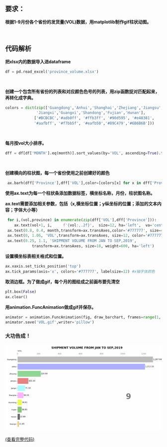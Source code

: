 ## **要求：**
**根据1-9月份各个省份的发货量(VOL)数据，用matplotlib制作gif柱状动图。**

<br>

## **代码解析**

**把xlsx内的数据导入进dataframe**
```python
df = pd.read_excel('province_volume.xlsx')
```

<br>

**创建一个包含所有省份的列表和对应颜色色号的列表，用zip函数捉对匹配起来，再转化成字典。**
```python
colors = dict(zip(['Guangdong','Anhui','Shanghai','Zhejiang','Jiangsu',
              'Jiangxi','Guangxi','Shandong','Fujian','Hunan'],
             ['#BCBCBC','#adb0ff', '#ffb3ff', '#90d595', '#e48381',
             '#aafbff', '#f7bb5f', '#eafb50','#89C479','#6B6B6B']))
```
<br>

**每月按vol大小排序。**


```python
dff = df[df['MONTH'].eq(month)].sort_values(by='VOL', ascending=True).tail(10)
```

<br>

**创建横向的柱状图，每一个省份使用之前创建好的颜色**

```python
 ax.barh(dff['Province'],dff['VOL'],color=[colors[x] for x in dff['Province']])
 ```
 
 **使用ax.text为每一个柱状条添加数据标签，横坐标名称，月份，柱状图名称。**
 
 **ax.text需要添加相关参数，包括（x,横坐标位置；y纵坐标的位置；添加的文本内容；字体大小等）**
 
```python
 for i,(vol,province) in enumerate(zip(dff['VOL'],dff['Province'])):
    ax.text(vol+1, i,     f'{vol:,.2f}',  size=12, ha='left',  va='center')
 ax.text(0.8, 0.4, month,transform=ax.transAxes,color='#777777', size=46, ha='left', weight=800)
 ax.text(0, 1.06, 'VOL',transform=ax.transAxes, size=12, color='#777777',weight=800)
 ax.text(0.25, 1.1, 'SHIPMENT VOLUME FROM JAN TO SEP,2019',
            transform=ax.transAxes, size=18, weight=600, ha='left')
```

**设置横坐标表相关格式和位置。**

```python
ax.xaxis.set_ticks_position('top')
ax.tick_params(axis='x', colors='#777777', labelsize=12) #x轴字体颜色
```
**取消边框。为了做成gif，每个月的图绘成之前画布要先清空**

```python
plt.box(False)
ax.clear()
```
**用animation.FuncAnimation做成gif并保存。**

```python
animator = animation.FuncAnimation(fig, draw_barchart, frames=range(1, 10),interval=1000)
animator.save('VOL.gif',writer='pillow')
```
### 大功告成！

![image](https://github.com/suvieu/DATA-VISUALIZATION/blob/master/MATPLOTLIB/VOLUME_VISUALIZE/1.png)

[(查看完整代码)](https://github.com/suvieu/DATA-VISUALIZATION/blob/master/MATPLOTLIB/VOLUME_VISUALIZE/VOLUME.py)



